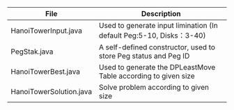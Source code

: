 |File|Description|
|--|--|
|HanoiTowerInput.java| Used to generate input limination (In default Peg:5-10, Disks：3-40) | 
|PegStak.java| A self-defined constructor, used to store Peg status and Peg ID|
|HanoiTowerBest.java|Used to generate the DPLeastMove Table according to given size|
|HanoiTowerSolution.java|Solve problem according to given size|
